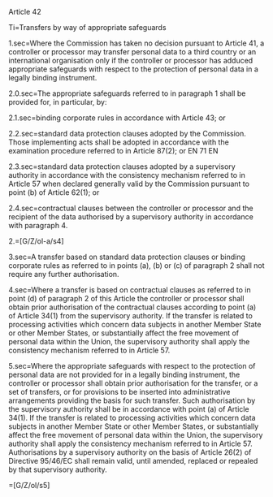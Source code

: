 Article 42

Ti=Transfers by way of appropriate safeguards

1.sec=Where the Commission has taken no decision pursuant to Article 41, a controller or processor may transfer personal data to a third country or an international organisation only if the controller or processor has adduced appropriate safeguards with respect to the protection of personal data in a legally binding instrument.

2.0.sec=The appropriate safeguards referred to in paragraph 1 shall be provided for, in particular, by:

2.1.sec=binding corporate rules in accordance with Article 43; or

2.2.sec=standard data protection clauses adopted by the Commission. Those implementing acts shall be adopted in accordance with the examination procedure referred to in Article 87(2); or EN 71 EN

2.3.sec=standard data protection clauses adopted by a supervisory authority in accordance with the consistency mechanism referred to in Article 57 when declared generally valid by the Commission pursuant to point (b) of Article 62(1); or

2.4.sec=contractual clauses between the controller or processor and the recipient of the data authorised by a supervisory authority in accordance with paragraph 4.

2.=[G/Z/ol-a/s4]

3.sec=A transfer based on standard data protection clauses or binding corporate rules as referred to in points (a), (b) or (c) of paragraph 2 shall not require any further authorisation.

4.sec=Where a transfer is based on contractual clauses as referred to in point (d) of paragraph 2 of this Article the controller or processor shall obtain prior authorisation of the contractual clauses according to point (a) of Article 34(1) from the supervisory authority. If the transfer is related to processing activities which concern data subjects in another Member State or other Member States, or substantially affect the free movement of personal data within the Union, the supervisory authority shall apply the consistency mechanism referred to in Article 57.

5.sec=Where the appropriate safeguards with respect to the protection of personal data are not provided for in a legally binding instrument, the controller or processor shall obtain prior authorisation for the transfer, or a set of transfers, or for provisions to be inserted into administrative arrangements providing the basis for such transfer. Such authorisation by the supervisory authority shall be in accordance with point (a) of Article 34(1). If the transfer is related to processing activities which concern data subjects in another Member State or other Member States, or substantially affect the free movement of personal data within the Union, the supervisory authority shall apply the consistency mechanism referred to in Article 57. Authorisations by a supervisory authority on the basis of Article 26(2) of Directive 95/46/EC shall remain valid, until amended, replaced or repealed by that supervisory authority.


=[G/Z/ol/s5]